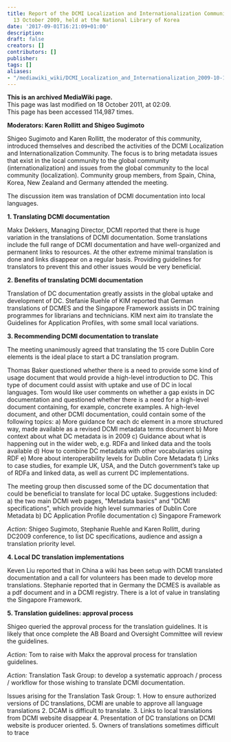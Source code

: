 ```yaml
---
title: Report of the DCMI Localization and Internationalization Community Meeting,
  13 October 2009, held at the National Library of Korea
date: '2017-09-01T16:21:09+01:00'
description: 
draft: false
creators: []
contributors: []
publisher: 
tags: []
aliases:
- "/mediawiki_wiki/DCMI_Localization_and_Internationalization_2009-10-13_NLK.html"
---
```


 **This is an archived MediaWiki page.**  
This page was last modified on 18 October 2011, at 02:09.  
This page has been accessed 114,987 times.

**Moderators: Karen Rollitt and Shigeo Sugimoto**

Shigeo Sugimoto and Karen Rollitt, the moderator of this community, introduced themselves and described the activities of the DCMI Localization and Internationalization Community. The focus is to bring metadata issues that exist in the local community to the global community (internationalization) and issues from the global community to the local community (localization). Community group members, from Spain, China, Korea, New Zealand and Germany attended the meeting.

The discussion item was translation of DCMI documentation into local languages.

**1. Translating DCMI documentation**

Makx Dekkers, Managing Director, DCMI reported that there is huge variation in the translations of DCMI documentation. Some translations include the full range of DCMI documentation and have well-organized and permanent links to resources. At the other extreme minimal translation is done and links disappear on a regular basis. Providing guidelines for translators to prevent this and other issues would be very beneficial.

**2. Benefits of translating DCMI documentation**

Translation of DC documentation greatly assists in the global uptake and development of DC. Stefanie Ruehle of KIM reported that German translations of DCMES and the Singapore Framework assists in DC training programmes for librarians and technicians. KIM next aim ito translate the Guidelines for Application Profiles, with some small local variations.

**3. Recommending DCMI documentation to translate**

The meeting unanimously agreed that translating the 15 core Dublin Core elements is the ideal place to start a DC translation program.

Thomas Baker questioned whether there is a need to provide some kind of usage document that would provide a high-level introduction to DC. This type of document could assist with uptake and use of DC in local languages. Tom would like user comments on whether a gap exists in DC documentation and questioned whether there is a need for a high-level document containing, for example, concrete examples. A high-level document, and other DCMI documentation, could contain some of the following topics: a) More guidance for each dc element in a more structured way, made available as a revised DCMI metadata terms document b) More context about what DC metadata is in 2009 c) Guidance about what is happening out in the wider web, e.g. RDFa and linked data and the tools available d) How to combine DC metadata with other vocabularies using RDF e) More about interoperability levels for Dublin Core Metadata f) Links to case studies, for example UK, USA, and the Dutch government’s take up of RDFa and linked data, as well as current DC implementations.

The meeting group then discussed some of the DC documentation that could be beneficial to translate for local DC uptake. Suggestions included: a) the two main DCMI web pages, "Metadata basics" and "DCMI specifications", which provide high level summaries of Dublin Core Metadata b) DC Application Profile documentation c) Singapore Framework

_Action:_ Shigeo Sugimoto, Stephanie Ruehle and Karen Rollitt, during DC2009 conference, to list DC specifications, audience and assign a translation priority level.

**4. Local DC translation implementations**

Keven Liu reported that in China a wiki has been setup with DCMI translated documentation and a call for volunteers has been made to develop more translations. Stephanie reported that in Germany the DCMES is available as a pdf document and in a DCMI registry. There is a lot of value in translating the Singapore Framework.

**5. Translation guidelines: approval process**

Shigeo queried the approval process for the translation guidelines. It is likely that once complete the AB Board and Oversight Committee will review the guidelines.

_Action:_ Tom to raise with Makx the approval process for translation guidelines.

_Action:_ Translation Task Group: to develop a systematic approach / process / workflow for those wishing to translate DCMI documentation.

Issues arising for the Translation Task Group: 1. How to ensure authorized versions of DC translations, DCMI are unable to approve all language translations 2. DCAM is difficult to translate. 3. Links to local translations from DCMI website disappear 4. Presentation of DC translations on DCMI website is producer oriented. 5. Owners of translations sometimes difficult to trace


